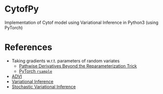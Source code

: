 # CytofPy
Implementation of Cytof model using Variational Inference in Python3 (using PyTorch)

# References

- Taking gradients w.r.t. parameters of random variates
    - [Pathwise Derivatives Beyond the Reparameterization Trick][1]
    - [PyTorch `rsample`][2]
- [ADVI][3]
- [Variational Inference][4]
- [Stochastic Variational Inference][5]

[1]: https://arxiv.org/pdf/1806.01851.pdf
[2]: https://pytorch.org/docs/stable/distributions.html#gamma
[3]: http://jmlr.org/papers/volume18/16-107/16-107.pdf
[4]: https://arxiv.org/pdf/1601.00670.pdf
[5]: https://arxiv.org/pdf/1206.7051.pdf
